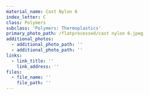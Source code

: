 ```yaml
---
material_name: Cast Nylon 6
index_letter: C
class: Polymers
subclass: 'Polymers: Thermoplastics'
primary_photo_path: /flatprocessed/cast nylon 6.jpeg
additional_photos:
  - additional_photo_path: ''
  - additional_photo_path: ''
links:
  - link_title: ''
    link_address: ''
files:
  - file_name: ''
    file_path: ''
---
```


